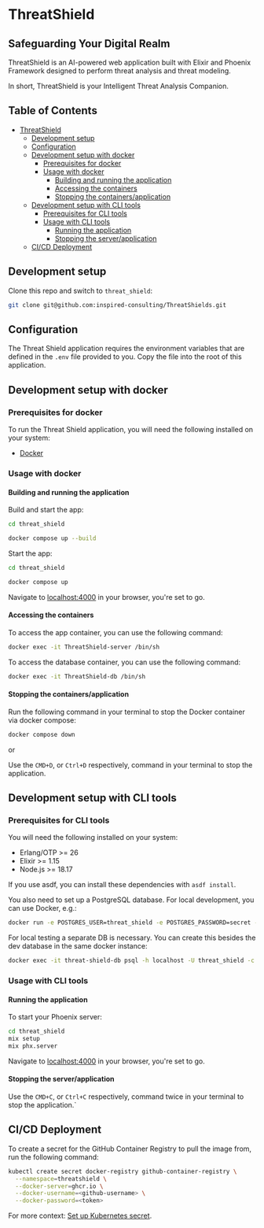 # ThreatShield

## Safeguarding Your Digital Realm

ThreatShield is an AI-powered web application built with Elixir and Phoenix Framework designed to perform threat analysis and threat modeling.

In short, ThreatShield is your Intelligent Threat Analysis Companion.

## Table of Contents

- [ThreatShield](#threatshield)
  - [Development setup](#development-setup)
  - [Configuration](#configuration)
  - [Development setup with docker](#development-setup-with-docker)
    - [Prerequisites for docker](#prerequisites-for-docker)
    - [Usage with docker](#usage-with-docker)
      - [Building and running the application](#building-and-running-the-application)
      - [Accessing the containers](#accessing-the-containers)
      - [Stopping the containers/application](#stopping-the-containersapplication)
  - [Development setup with CLI tools](#development-setup-with-cli-tools)
    - [Prerequisites for CLI tools](#prerequisites-for-cli-tools)
    - [Usage with CLI tools](#usage-with-cli-tools)
      - [Running the application](#running-the-application)
      - [Stopping the server/application](#stopping-the-serverapplication)
  - [CI/CD Deployment](#cicd-deployment)

## Development setup

Clone this repo and switch to `threat_shield`:

```bash
git clone git@github.com:inspired-consulting/ThreatShields.git
```

## Configuration

The Threat Shield application requires the environment variables that are defined in the `.env` file provided to you. Copy the file into the root of this application.

## Development setup with docker

### Prerequisites for docker

To run the Threat Shield application, you will need the following installed on your system:

- [Docker](https://www.docker.com/get-started)

### Usage with docker

#### Building and running the application

Build and start the app:

```bash
cd threat_shield

docker compose up --build
```

Start the app:

```bash
cd threat_shield

docker compose up
```

Navigate to [localhost:4000](http://localhost:4000) in your browser, you're set to go.

#### Accessing the containers

To access the app container, you can use the following command:

```bash
docker exec -it ThreatShield-server /bin/sh
```

To access the database container, you can use the following command:

```bash
docker exec -it ThreatShield-db /bin/sh
```

#### Stopping the containers/application

Run the following command in your terminal to stop the Docker container via docker compose:

```bash
docker compose down
```

or

Use the `CMD+D`, or `Ctrl+D` respectively, command in your terminal to stop the application.

## Development setup with CLI tools

### Prerequisites for CLI tools

You will need the following installed on your system:

- Erlang/OTP >= 26
- Elixir >= 1.15
- Node.js >= 18.17

If you use asdf, you can install these dependencies with `asdf install`.

You also need to set up a PostgreSQL database. For local development, you can use Docker, e.g.:

```bash
docker run -e POSTGRES_USER=threat_shield -e POSTGRES_PASSWORD=secret -e POSTGRES_DB=threat_shield -p 5432:5432 --name threat-shield-db -d postgres:14
```

For local testing a separate DB is necessary. You can create this besides the dev database in the same docker instance:

```bash
docker exec -it threat-shield-db psql -h localhost -U threat_shield -c "CREATE DATABASE threat_shield_test;"
```

### Usage with CLI tools

#### Running the application

To start your Phoenix server:

```bash
cd threat_shield
mix setup
mix phx.server
```

Navigate to [localhost:4000](http://localhost:4000) in your browser, you're set to go.

#### Stopping the server/application

Use the `CMD+C`, or `Ctrl+C` respectively, command twice in your terminal to stop the application.`

## CI/CD Deployment

To create a secret for the GitHub Container Registry to pull the image from, run the following command:

```bash
kubectl create secret docker-registry github-container-registry \
  --namespace=threatshield \
  --docker-server=ghcr.io \
  --docker-username=<github-username> \
  --docker-password=<token>
```

For more context: [Set up Kubernetes secret](https://nicwortel.nl/blog/2022/continuous-deployment-to-kubernetes-with-github-actions#creating-the-image-pull-secret).
